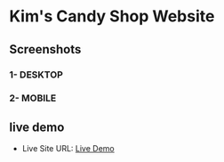  <h1> Kim's Candy Shop Website </h1>
<h2>Screenshots</h2>
<h3>1- DESKTOP</h3>

<h3>2- MOBILE</h3>

<h2> live demo </h2>
<ul>
<li>Live Site URL:  <a href="https://majestic-vacherin-bec266.netlify.app/"> Live Demo </a></li>
</ul>
